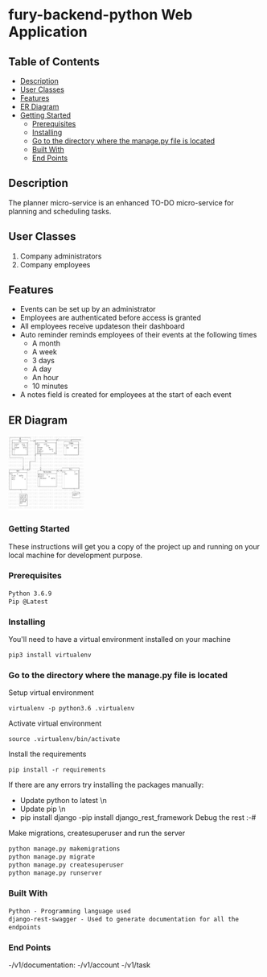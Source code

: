 # fury-backend-python Web Application

## Table of Contents
* [Description](#description)
* [User Classes](#user-classes)
* [Features](#features)
* [ER Diagram](#er-diagram)
* [Getting Started](#getting-started)
    * [Prerequisites](#prerequisites)
    * [Installing](#installing)
    * [Go to the directory where the manage.py file is located](#go-to-the-directory-where-the-managepy-file-is-located)
    * [Built With](#built-with)
    * [End Points](#end-points)



## Description
The planner micro-service is an enhanced TO-DO micro-service for planning and scheduling tasks.

## User Classes
1. Company administrators
2. Company employees

## Features
* Events can be set up by an administrator
* Employees are authenticated before access is granted
* All employees receive updateson their dashboard
* Auto reminder reminds employees of their events at the following times
  * A month
  * A week
  * 3 days
  * A day
  * An hour
  * 10 minutes
* A notes field is created for employees at the start of each event

## ER Diagram
<img src="ER Diagram.jpg"
     alt="ER diagram for planer microservice"
     style="width:150px; height:150px;" />

### Getting Started

These instructions will get you a copy of the project up and running on your local machine for development purpose.

### Prerequisites

    Python 3.6.9
    Pip @Latest

### Installing

You'll need to have a virtual environment installed on your machine

    pip3 install virtualenv
### Go to the directory where the manage.py file is located
Setup virtual environment

    virtualenv -p python3.6 .virtualenv

Activate virtual environment

    source .virtualenv/bin/activate

Install the requirements

    pip install -r requirements


If there are any errors try installing the packages manually:
- Update python to latest \n
- Update pip \n
- pip install django
-pip install django_rest_framework
Debug the rest :-#

    

Make migrations, createsuperuser and run the server

    python manage.py makemigrations
    python manage.py migrate
    python manage.py createsuperuser
    python manage.py runserver

### Built With

    Python - Programming language used
    django-rest-swagger - Used to generate documentation for all the endpoints
### End Points   

-/v1/documentation:
-/v1/account
-/v1/task
